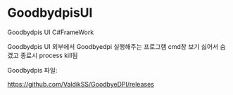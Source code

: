 # GoodbydpisUI
Goodbydpis UI C#FrameWork

Goodbydpis  UI 외부에서 Goodbyedpi 실행해주는 프로그램 cmd창 보기 싫어서 숨겼고 종료시 process kill됨 

Goodbydpis 파일:

https://github.com/ValdikSS/GoodbyeDPI/releases


